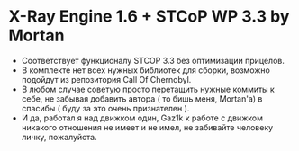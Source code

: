 X-Ray Engine 1.6 + STCoP WP 3.3 by Mortan
==========================
* Соответствует функционалу STCOP 3.3 без оптимизации прицелов.
* В комплекте нет всех нужных библиотек для сборки, возможно подойдут из репозитория Call Of Chernobyl.
* В любом случае советую просто перетащить нужные коммиты к себе, не забывая добавить автора ( то бишь меня, Mortan'a)  в спасибы ( буду за это очень признателен ).
* И да, работал я над движком один, Gaz1k к работе с движком никакого отношения не имеет и не имел, не забивайте человеку личку, пожалуйста.
